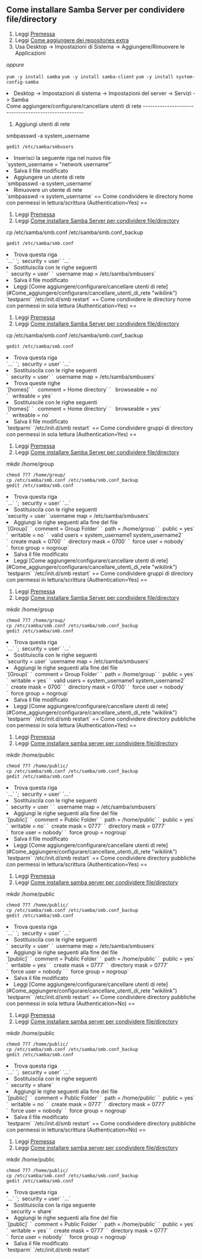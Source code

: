 Come installare Samba Server per condividere file/directory
-----------------------------------------------------------

1.  Leggi [Premessa](01_Introduzione_a_Fedora#Premessa "wikilink")
2.  Leggi [Come aggiungere dei repositories extra](02_Repositories#Come_aggiungere_dei_repositories_extra "wikilink")
3.  Usa Desktop -&gt; Impostazioni di Sistema -&gt; Aggiungere/Rimuovere le Applicazioni

*oppure*

`yum -y install samba`
`yum -y install samba-client`
`yum -y install system-config-samba`

<li>
Desktop -&gt; Impostazioni di sistema -&gt; Impostazioni del server -&gt; Servizi -&gt; Samba

</li>
</ol>
Come aggiungere/configurare/cancellare utenti di rete
-----------------------------------------------------

1.  Aggiungi utenti di rete

smbpasswd -a system\_username

`gedit /etc/samba/smbusers`

<li>
Inserisci la seguente riga nel nuovo file

</li>
`system_username = "network username"`

<li>
Salva il file modificato

</li>
<li>
Aggiungere un utente di rete

</li>
`smbpasswd -a system_username`

<li>
Rimuovere un utente di rete

</li>
`smbpasswd -x system_username`

</ol>
== Come condividere le directory home con permessi in lettura/scrittura (Authentication=Yes) ==

1.  Leggi [Premessa](01_Introduzione_a_Fedora#Premessa "wikilink")
2.  Leggi [Come installare Samba Server per condividere file/directory](#Come_installare_Samba_Server_per_condividere_file/directory "wikilink")

cp /etc/samba/smb.conf /etc/samba/smb.conf\_backup

`gedit /etc/samba/smb.conf`

<li>
Trova questa riga

</li>
`...`
`;  security = user`
`...`

<li>
Sostituiscila con le righe seguenti

</li>
`  security = user`
`  username map = /etc/samba/smbusers`

<li>
Salva il file modificato

</li>
<li>
Leggi [Come aggiungere/configurare/cancellare utenti di rete](#Come_aggiungere/configurare/cancellare_utenti_di_rete "wikilink")

</li>
`testparm`
`/etc/init.d/smb restart`

</ol>
== Come condividere le directory home con permessi in sola lettura (Authentication=Yes) ==

1.  Leggi [Premessa](01_Introduzione_a_Fedora#Premessa "wikilink")
2.  Leggi [Come installare Samba Server per condividere file/directory](#Come_installare_Samba_Server_per_condividere_file/directory "wikilink")

cp /etc/samba/smb.conf /etc/samba/smb.conf\_backup

`gedit /etc/samba/smb.conf`

<li>
Trova questa riga

</li>
`...`
`;  security = user`
`...`

<li>
Sostituiscila con le righe seguenti

</li>
`  security = user`
`  username map = /etc/samba/smbusers`

<li>
Trova queste righe

</li>
`[homes]`
`   comment = Home directory`
`   browseable = no`
`   writeable = yes`

<li>
Sostituiscile con le righe seguenti

</li>
`[homes]`
`   comment = Home directory`
`   browseable = yes`
`   writeable = no`

<li>
Salva il file modificato

</li>
`testparm`
`/etc/init.d/smb restart`

</ol>
== Come condividere gruppi di directory con permessi in sola lettura (Authentication=Yes) ==

1.  Leggi [Premessa](01_Introduzione_a_Fedora#Premessa "wikilink")
2.  Leggi [Come installare Samba Server per condividere file/directory](#Come_installare_Samba_Server_per_condividere_file/directory "wikilink")

mkdir /home/group

`chmod 777 /home/group/`
`cp /etc/samba/smb.conf /etc/samba/smb.conf_backup`
`gedit /etc/samba/smb.conf`

<li>
Trova questa riga

</li>
`...`
`;  security = user`
`...`

<li>
Sostituiscila con le righe seguenti

</li>
`security = user`
`username map = /etc/samba/smbusers`

<li>
Aggiungi le righe seguenti alla fine del file

</li>
`[Group]`
`  comment = Group Folder`
`  path = /home/group`
`  public = yes`
`  writable = no`
`  valid users = system_username1 system_username2`
`  create mask = 0700`
`  directory mask = 0700`
`  force user = nobody`
`  force group = nogroup`

<li>
Salva il file modificato

</li>
<li>
Leggi [Come aggiungere/configurare/cancellare utenti di rete](#Come_aggiungere/configurare/cancellare_utenti_di_rete "wikilink")

</li>
`testparm`
`/etc/init.d/smb restart`

</ol>
== Come condividere gruppi di directory con permessi in lettura/scrittura (Authentication=Yes) ==

1.  Leggi [Premessa](01_Introduzione_a_Fedora#Premessa "wikilink")
2.  Leggi [Come installare Samba Server per condividere file/directory](#Come_installare_Samba_Server_per_condividere_file/directory "wikilink")

mkdir /home/group

`chmod 777 /home/group/`
`cp /etc/samba/smb.conf /etc/samba/smb.conf_backup`
`gedit /etc/samba/smb.conf`

<li>
Trova questa riga

</li>
`...`
`;  security = user`
`...`

<li>
Sostituiscila con le righe seguenti

</li>
`security = user`
`username map = /etc/samba/smbusers`

<li>
Aggiungi le righe seguenti alla fine del file

</li>
`[Group]`
`  comment = Group Folder`
`  path = /home/group`
`  public = yes`
`  writable = yes`
`  valid users = system_username1 system_username2`
`  create mask = 0700`
`  directory mask = 0700`
`  force user = nobody`
`  force group = nogroup`

<li>
Salva il file modificato

</li>
<li>
Leggi [Come aggiungere/configurare/cancellare utenti di rete](#Come_aggiungere/configurare/cancellare_utenti_di_rete "wikilink")

</li>
`testparm`
`/etc/init.d/smb restart`

</ol>
== Come condividere directory pubbliche con permessi in sola lettura (Authentication=Yes) ==

1.  Leggi [Premessa](01_Introduzione_a_Fedora#Premessa "wikilink")
2.  Leggi [Come installare samba server per condividere file/directory](#Come_installare_samba_server_per_condividere_file/directory "wikilink")

mkdir /home/public

`chmod 777 /home/public/`
`cp /etc/samba/smb.conf /etc/samba/smb.conf_backup`
`gedit /etc/samba/smb.conf`

<li>
Trova questa riga

</li>
`...`
`;  security = user`
`...`

<li>
Sostituiscila con le righe seguenti

</li>
`  security = user `
`  username map = /etc/samba/smbusers`

<li>
Aggiungi le righe seguenti alla fine del file

</li>
`[public]`
`  comment = Public Folder`
`  path = /home/public`
`  public = yes`
`  writable = no`
`  create mask = 0777`
`  directory mask = 0777`
`  force user = nobody`
`  force group = nogroup`

<li>
Salva il file modificato

</li>
<li>
Leggi [Come aggiungere/configurare/cancellare utenti di rete](#Come_aggiungere/configurare/cancellare_utenti_di_rete "wikilink")

</li>
`testparm`
`/etc/init.d/smb restart`

</ol>
== Come condividere directory pubbliche con permessi in lettura/scrittura (Authentication=Yes) ==

1.  Leggi [Premessa](01_Introduzione_a_Fedora#Premessa "wikilink")
2.  Leggi [Come installare samba server per condividere file/directory](#Come_installare_samba_server_per_condividere_file/directory "wikilink")

mkdir /home/public

`chmod 777 /home/public/`
`cp /etc/samba/smb.conf /etc/samba/smb.conf_backup`
`gedit /etc/samba/smb.conf`

<li>
Trova questa riga

</li>
`...`
`;  security = user`
`...`

<li>
Sostituiscila con le righe seguenti

</li>
`  security = user`
`  username map = /etc/samba/smbusers`

<li>
Aggiungi le righe seguenti alla fine del file

</li>
`[public]`
`  comment = Public Folder`
`  path = /home/public`
`  public = yes`
`  writable = yes`
`  create mask = 0777`
`  directory mask = 0777`
`  force user = nobody `
`  force group = nogroup`

<li>
Salva il file modificato

</li>
<li>
Leggi [Come aggiungere/configurare/cancellare utenti di rete](#Come_aggiungere/configurare/cancellare_utenti_di_rete "wikilink")

</li>
`testparm`
`/etc/init.d/smb restart`

</ol>
== Come condividere directory pubbliche con permessi in sola lettura (Authentication=No) ==

1.  Leggi [Premessa](01_Introduzione_a_Fedora#Premessa "wikilink")
2.  Leggi [Come installare samba server per condividere file/directory](#Come_installare_samba_server_per_condividere_file/directory "wikilink")

mkdir /home/public

`chmod 777 /home/public/`
`cp /etc/samba/smb.conf /etc/samba/smb.conf_backup`
`gedit /etc/samba/smb.conf`

<li>
Trova questa riga

</li>
`...`
`;  security = user`
`...`

<li>
Sostituiscila con le righe seguenti

</li>
`  security = share`

<li>
Aggiungi le righe seguenti alla fine del file

</li>
`[public]`
`  comment = Public Folder`
`  path = /home/public`
`  public = yes`
`  writable = no`
`  create mask = 0777`
`  directory mask = 0777`
`  force user = nobody`
`  force group = nogroup`

<li>
Salva il file modificato

</li>
`testparm`
`/etc/init.d/smb restart`

</ol>
== Come condividere directory pubbliche con permessi in lettura/scrittura (Authentication=No) ==

1.  Leggi [Premessa](01_Introduzione_a_Fedora#Premessa "wikilink")
2.  Leggi [Come installare samba server per condividere file/directory](#Come_installare_samba_server_per_condividere_file/directory "wikilink")

mkdir /home/public

`chmod 777 /home/public/`
`cp /etc/samba/smb.conf /etc/samba/smb.conf_backup`
`gedit /etc/samba/smb.conf`

<li>
Trova questa riga

</li>
`...`
`;  security = user`
`...`

<li>
Sostituiscila con la riga seguente

</li>
`  security = share`

<li>
Aggiungi le righe seguenti alla fine del file

</li>
`[public]`
`  comment = Public Folder`
`  path = /home/public`
`  public = yes`
`  writable = yes`
`  create mask = 0777`
`  directory mask = 0777`
`  force user = nobody`
`  force group = nogroup`

<li>
Salva il file modificato

</li>
`testparm`
`/etc/init.d/smb restart`

</ol>
<Categoria:Fedoraserver>
